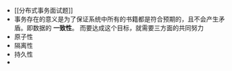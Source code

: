 - [[分布式事务面试题]]
- 事务存在的意义是为了保证系统中所有的书籍都是符合预期的，且不会产生矛盾。即数据的 **一致性**。 而要达成这个目标，就需要三方面的共同努力
- 原子性
- 隔离性
- 持久性
-